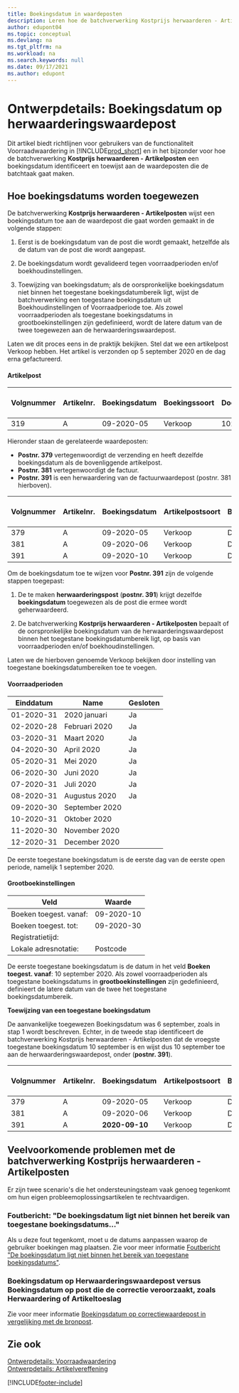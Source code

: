 ```yaml
---
title: Boekingsdatum in waardeposten
description: Leren hoe de batchverwerking Kostprijs herwaarderen - Artikelposten een boekingsdatum bepaalt en toewijst aan de waardeposten die de batchverwerking gaat maken.
author: edupont04
ms.topic: conceptual
ms.devlang: na
ms.tgt_pltfrm: na
ms.workload: na
ms.search.keywords: null
ms.date: 09/17/2021
ms.author: edupont
---
```

# <a name="design-details-posting-date-on-adjustment-value-entry"></a>Ontwerpdetails: Boekingsdatum op herwaarderingswaardepost

Dit artikel biedt richtlijnen voor gebruikers van de functionaliteit Voorraadwaardering in [!INCLUDE[prod_short](includes/prod_short.md)] en in het bijzonder voor hoe de batchverwerking **Kostprijs herwaarderen - Artikelposten** een boekingsdatum identificeert en toewijst aan de waardeposten die de batchtaak gaat maken.

## <a name="how-posting-dates-are-assigned"></a>Hoe boekingsdatums worden toegewezen

De batchverwerking **Kostprijs herwaarderen - Artikelposten** wijst een boekingsdatum toe aan de waardepost die gaat worden gemaakt in de volgende stappen:  

1. Eerst is de boekingsdatum van de post die wordt gemaakt, hetzelfde als de datum van de post die wordt aangepast.  

2. De boekingsdatum wordt gevalideerd tegen voorraadperioden en/of boekhoudinstellingen.  

3. Toewijzing van boekingsdatum; als de oorspronkelijke boekingsdatum niet binnen het toegestane boekingsdatumbereik ligt, wijst de batchverwerking een toegestane boekingsdatum uit Boekhoudinstellingen of Voorraadperiode toe. Als zowel voorraadperioden als toegestane boekingsdatums in grootboekinstellingen zijn gedefinieerd, wordt de latere datum van de twee toegewezen aan de herwaarderingswaardepost.  

Laten we dit proces eens in de praktijk bekijken. Stel dat we een artikelpost Verkoop hebben. Het artikel is verzonden op 5 september 2020 en de dag erna gefactureerd.  

#### <a name="item-ledger-entry"></a>Artikelpost

|Volgnummer  |Artikelnr.  |Boekingsdatum  |Boekingssoort  | Documentnr. |Vestiging  |Aantal  |Tot. werk. kosten  |Geboekt aantal  |Resterend aantal  |
|---------|---------|---------|---------|---------|---------|---------|---------|---------|---------|
|319     |A         |09-2020-05     |  Verkoop       |102033     |  Blauw       | -1    |    -11     |-1     |    0     |

Hieronder staan de gerelateerde waardeposten:

- **Postnr. 379** vertegenwoordigt de verzending en heeft dezelfde boekingsdatum als de bovenliggende artikelpost.  
- **Postnr. 381** vertegenwoordigt de factuur.  
- **Postnr. 391** is een herwaardering van de factuurwaardepost (postnr. 381 hierboven).  

|Volgnummer  |Artikelnr.  |Boekingsdatum  |Artikelpostsoort  |Boekingssoort  |Documentnr.  |Artikelpostnr.  |Vestiging  |Aantal op artikelpost  |Geboekt aantal  |Tot. werk. kosten  |Tot. verw. kosten  |Herwaardering  |Vereffenen met post  |Broncode  |
|---------|---------|---------|---------|---------|---------|---------|---------|---------|---------|--------|---------|---------|---------|---------|
|379     |  A       |    09-2020-05     |    Verkoop     | Directe kosten   | 102033        |319     | Blauw        | -1       |0         |  0       |     -10   |Nee   |0    |Verkoop          |
|381     |  A       |    09-2020-06     |    Verkoop     | Directe kosten   | 103022        |319     | Blauw        |  0       |-1        |-10       |    10     | Nee  |0      |       Verkoop   |
|391     |  A       |    09-2020-10     |    Verkoop     | Directe kosten   | 103022        |319     | Blauw        |  0       |0         |-1        |    0     |Ja   |    181   | VRDWAARDNG   |

Om de boekingsdatum toe te wijzen voor **Postnr. 391** zijn de volgende stappen toegepast:

1. De te maken **herwaarderingspost** (**postnr. 391**) krijgt dezelfde **boekingsdatum** toegewezen als de post die ermee wordt geherwaardeerd.

2. De batchverwerking **Kostprijs herwaarderen - Artikelposten** bepaalt of de oorspronkelijke boekingsdatum van de herwaarderingswaardepost binnen het toegestane boekingsdatumbereik ligt, op basis van voorraadperioden en/of boekhoudinstellingen.  

Laten we de hierboven genoemde Verkoop bekijken door instelling van toegestane boekingsdatumbereiken toe te voegen.  
  
#### <a name="inventory-periods"></a>Voorraadperioden

|Einddatum  |Name  |Gesloten  |
|---------|---------|---------|
|01-2020-31     |2020 januari      |  Ja    |
|02-2020-28     |Februari 2020     |  Ja    |
|03-2020-31     |Maart 2020        |  Ja    |
|04-2020-30     |April 2020        |  Ja    |
|05-2020-31     |Mei   2020        |  Ja    |
|06-2020-30     |Juni   2020       |  Ja    |
|07-2020-31     |Juli  2020        |  Ja    |
|08-2020-31     |Augustus  2020     |  Ja    |
|09-2020-30     |September   2020  |         |
|10-2020-31     |Oktober   2020    |         |
|11-2020-30     |November   2020   |         |
|12-2020-31     |December   2020   |         |

De eerste toegestane boekingsdatum is de eerste dag van de eerste open periode, namelijk 1 september 2020.  

#### <a name="general-ledger-setup"></a>Grootboekinstellingen

|Veld|Waarde  |
|---------|---------|
|Boeken toegest. vanaf:  |  09-2020-10      |
|Boeken toegest. tot:    |  09-2020-30      |
|Registratietijd:       |         |
|Lokale adresnotatie:|   Postcode      |  

De eerste toegestane boekingsdatum is de datum in het veld **Boeken toegest. vanaf**: 10 september 2020. Als zowel voorraadperioden als toegestane boekingsdatums in **grootboekinstellingen** zijn gedefinieerd, definieert de latere datum van de twee het toegestane boekingsdatumbereik.  

**Toewijzing van een toegestane boekingsdatum**  

De aanvankelijke toegewezen Boekingsdatum was 6 september, zoals in stap 1 wordt beschreven. Echter, in de tweede stap identificeert de batchverwerking Kostprijs herwaarderen - Artikelposten dat de vroegste toegestane boekingsdatum 10 september is en wijst dus 10 september toe aan de herwaarderingswaardepost, onder (**postnr. 391**).  


|Volgnummer  |Artikelnr.  |Boekingsdatum  |Artikelpostsoort  |Boekingssoort  |Documentnr.  |Artikelpostnr.  |Vestiging  |Aantal op artikelpost  |Geboekt aantal  |Tot. werk. kosten  |Tot. verw. kosten  |Herwaardering  |Vereffenen met post  |Broncode  |
|---------|---------|---------|---------|---------|---------|---------|---------|---------|---------|---------|---------|---------|---------|---------|
|379     |  A       |    09-2020-05     |    Verkoop     | Directe kosten   | 102033        |319     | Blauw        | -1       |0         |  0       |     -10   |Nee   |0    |Verkoop          |
|381     |  A       |    09-2020-06     |    Verkoop     | Directe kosten   | 103022        |319     | Blauw        |  0       |-1        |-10       |    10     | Nee  |0      |       Verkoop   |
|391     |  A       |    **2020-09-10**     |    Verkoop     | Directe kosten   | 103022        |319     | Blauw        |  0       |0         |-1        |    0     |Ja   |    181   | VRDWAARDNG   |

## <a name="common-problems-with-the-adjust-cost---item-entries-batch-job"></a>Veelvoorkomende problemen met de batchverwerking Kostprijs herwaarderen - Artikelposten

Er zijn twee scenario's die het ondersteuningsteam vaak genoeg tegenkomt om hun eigen probleemoplossingsartikelen te rechtvaardigen.

### <a name="error-message-posting-date-is-not-within-your-range-of-allowed-posting-dates"></a>Foutbericht: "De boekingsdatum ligt niet binnen het bereik van toegestane boekingsdatums..."

Als u deze fout tegenkomt, moet u de datums aanpassen waarop de gebruiker boekingen mag plaatsen. Zie voor meer informatie [Foutbericht "De boekingsdatum ligt niet binnen het bereik van toegestane boekingsdatums"](design-details-inventory-adjustment-value-entry-allowed-posting-dates.md).

### <a name="posting-date-on-adjustment-value-entry-versus-posting-date-on-entry-causing-the-adjustment-such-as-revaluation-or-item-charge"></a>Boekingsdatum op Herwaarderingswaardepost versus Boekingsdatum op post die de correctie veroorzaakt, zoals Herwaardering of Artikeltoeslag

Zie voor meer informatie [Boekingsdatum op correctiewaardepost in vergelijking met de bronpost](design-details-inventory-adjustment-value-entry-source-entry.md).

## <a name="see-also"></a>Zie ook

[Ontwerpdetails: Voorraadwaardering](design-details-inventory-costing.md)  
[Ontwerpdetails: Artikelvereffening](design-details-item-application.md)  

[!INCLUDE[footer-include](includes/footer-banner.md)]

